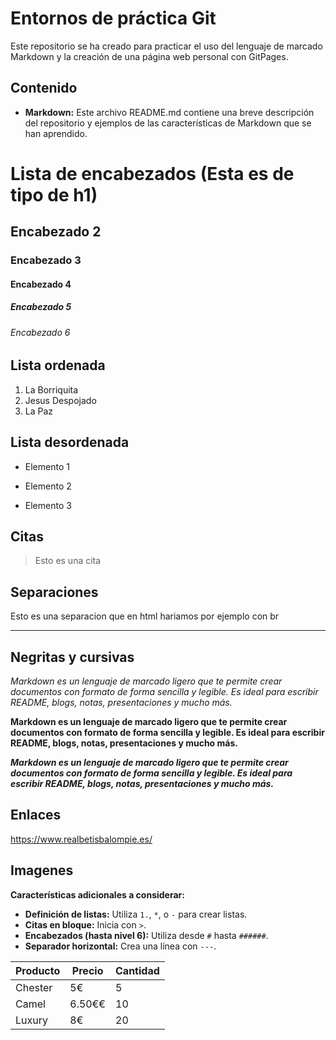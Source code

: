 # Entornos de práctica Git

Este repositorio se ha creado para practicar el uso del lenguaje de marcado Markdown y la creación de una página web personal con GitPages.

## Contenido

* **Markdown:** Este archivo README.md contiene una breve descripción del repositorio y ejemplos de las características de Markdown que se han aprendido.

# Lista de encabezados (Esta es de tipo de h1)

## Encabezado 2
### Encabezado 3
#### Encabezado 4
##### Encabezado 5
###### Encabezado 6

## Lista ordenada

1. La Borriquita
2. Jesus Despojado
3. La Paz

## Lista desordenada

* Elemento 1
- Elemento 2
+ Elemento 3

## Citas

> Esto es una cita

## Separaciones

Esto es una separacion que en html hariamos por ejemplo con br
___

## Negritas y cursivas 

*Markdown es un lenguaje de marcado ligero que te permite crear documentos con formato de forma sencilla y legible. Es ideal para escribir README, blogs, notas, presentaciones y mucho más.*

**Markdown es un lenguaje de marcado ligero que te permite crear documentos con formato de forma sencilla y legible. Es ideal para escribir README, blogs, notas, presentaciones y mucho más.**

***Markdown es un lenguaje de marcado ligero que te permite crear documentos con formato de forma sencilla y legible. Es ideal para escribir README, blogs, notas, presentaciones y mucho más.***

## Enlaces 

<https://www.realbetisbalompie.es/>

## Imagenes












**Características adicionales a considerar:**

* **Definición de listas:** Utiliza `1.`, `*`, o  `-` para  crear listas.
* **Citas en bloque:** Inicia con `>`.
* **Encabezados (hasta nivel 6):** Utiliza desde `#` hasta `######`.
* **Separador horizontal:** Crea una línea con `---`.

| Producto | Precio | Cantidad |
|---|---|---|
| Chester | 5€ | 5 |
| Camel | 6.50€€ | 10 |
| Luxury | 8€ | 20 |
